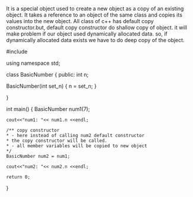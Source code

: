 It is a special object used to create a new object as a copy of an existing object.
It takes a reference to an object of the same class and copies its values into the new object.
All class of c++ has default copy constructor.but, default copy constructor do shallow copy of object. it will make problem if our object used dynamically allocated data.
so, if dynamically allocated data exists we have to do deep copy of the object.

#include <iostream>

using namespace std;

class BasicNumber
{
public:
  int n;

  BasicNumber(int set_n)
  {
    n = set_n; 
  }    

}

int main()
{
    BasicNumber num1(7);

    cout<<"num1: "<< num1.n <<endl;

    /** copy constructor
    * - here instead of calling num2 default constructor
    * the copy constructor will be called.
    * - all member variables will be copied to new object 
    */
    BasicNumber num2 = num1;
    
    cout<<"num2: "<< num2.n <<endl;

    return 0;
}
